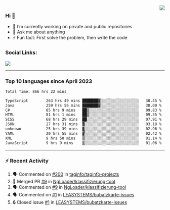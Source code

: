 <!--
<a href="https://wuffy.eu">
  <img align="right" src="https://github.com/ngloader/ngloader/blob/devcard/devcard.png" height="410" width="300" alt="NgLoader's Dev Card"/>
</a>
-->

<a href="https://wuffy.eu">
  <img align="right" src="https://github-readme-stats.vercel.app/api?username=ngloader&count_private=true&include_all_commits=true&show_icons=true&hide_rank=true&theme=dracula" />
</a>

### Hi 👋
- 🔭 I’m currently working on private and public repositories
- 💬 Ask me about anything
- ⚡ Fun fact: First solve the problem, then write the code

### Social Links:
<a href="https://discord.gg/jUtRU5Q">
  <img src="https://dcbadge.limes.pink/api/shield/128286216708685824?style=flat&theme=clean&compact=true" />
</a>

<!--
---

<div>
  <img src="https://github-readme-stats.vercel.app/api/wakatime?username=NgLoader&api_domain=wakapi.wuffy.dev&bg_color=282a36&title_color=ff6e96&icon_color=2F855A&text_color=ffffff&custom_title=Week%20Stats&layout=compact" />
</div>

---

<div>
  <img height="170" align="left" src="https://github-readme-stats.vercel.app/api?username=ngloader&count_private=true&include_all_commits=true&show_icons=true&theme=dracula" />
  <img src="https://github-readme-stats.vercel.app/api/top-langs/?username=ngloader&layout=compact&theme=dracula" />
</div>

---

<a href="https://github.com/ryo-ma/github-profile-trophy">
  <img width=800 src="https://github-profile-trophy.vercel.app/?username=ngloader&column=8&theme=dracula&no-frame=true"/>
</a>
-->

---

### Top 10 languages since April 2023

<!--START_SECTION:waka-->

```txt
Total Time: 866 hrs 22 mins

TypeScript        263 hrs 49 mins ███████▓░░░░░░░░░░░░░░░░░   30.45 %
Java              259 hrs 56 mins ███████▓░░░░░░░░░░░░░░░░░   30.00 %
C#                85 hrs 9 mins   ██▒░░░░░░░░░░░░░░░░░░░░░░   09.83 %
HTML              81 hrs 1 mins   ██▒░░░░░░░░░░░░░░░░░░░░░░   09.35 %
SCSS              68 hrs 29 mins  ██░░░░░░░░░░░░░░░░░░░░░░░   07.91 %
JSON              27 hrs 31 mins  ▓░░░░░░░░░░░░░░░░░░░░░░░░   03.18 %
unknown           25 hrs 39 mins  ▓░░░░░░░░░░░░░░░░░░░░░░░░   02.96 %
YAML              20 hrs 55 mins  ▓░░░░░░░░░░░░░░░░░░░░░░░░   02.42 %
XML               9 hrs 50 mins   ▒░░░░░░░░░░░░░░░░░░░░░░░░   01.14 %
JavaScript        9 hrs 9 mins    ▒░░░░░░░░░░░░░░░░░░░░░░░░   01.06 %
```

<!--END_SECTION:waka-->

---

### :zap: Recent Activity
<!--START_SECTION:activity-->
1. 🗣 Commented on [#200](https://github.com/taginfo/taginfo-projects/pull/200#issuecomment-2381442714) in [taginfo/taginfo-projects](https://github.com/taginfo/taginfo-projects)
2. 🎉 Merged PR [#9](https://github.com/NgLoader/klassifizierung-tool/pull/9) in [NgLoader/klassifizierung-tool](https://github.com/NgLoader/klassifizierung-tool)
3. 🗣 Commented on [#9](https://github.com/NgLoader/klassifizierung-tool/pull/9#issuecomment-2381303710) in [NgLoader/klassifizierung-tool](https://github.com/NgLoader/klassifizierung-tool)
4. 🗣 Commented on [#1](https://github.com/LEASYSTEMS/bubatzkarte-issues/issues/1#issuecomment-2380774153) in [LEASYSTEMS/bubatzkarte-issues](https://github.com/LEASYSTEMS/bubatzkarte-issues)
5. 🔒 Closed issue [#1](https://github.com/LEASYSTEMS/bubatzkarte-issues/issues/1) in [LEASYSTEMS/bubatzkarte-issues](https://github.com/LEASYSTEMS/bubatzkarte-issues)
<!--END_SECTION:activity-->
